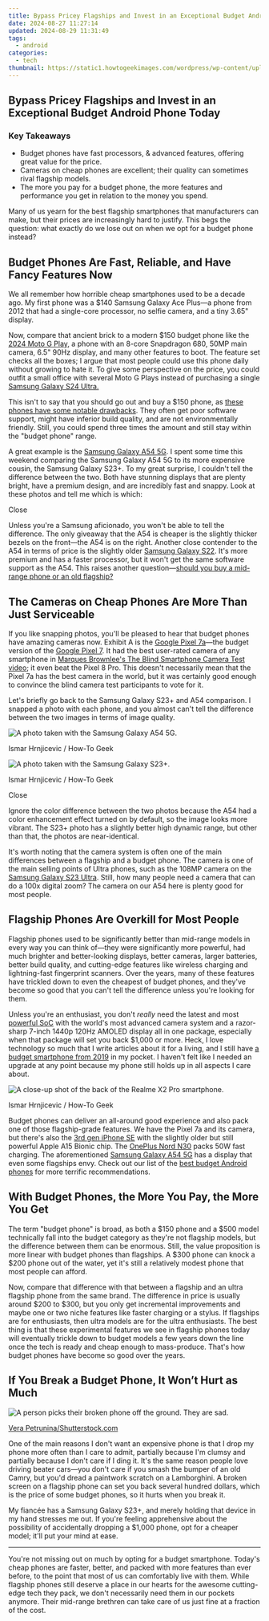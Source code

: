 ```yaml
---
title: Bypass Pricey Flagships and Invest in an Exceptional Budget Android Phone Today
date: 2024-08-27 11:27:14
updated: 2024-08-29 11:31:49
tags:
  - android
categories:
  - tech
thumbnail: https://static1.howtogeekimages.com/wordpress/wp-content/uploads/2023/09/google-pixel-android-lock-screen.jpg
---
```


## Bypass Pricey Flagships and Invest in an Exceptional Budget Android Phone Today

### Key Takeaways

* Budget phones have fast processors, & advanced features, offering great value for the price.
* Cameras on cheap phones are excellent; their quality can sometimes rival flagship models.
* The more you pay for a budget phone, the more features and performance you get in relation to the money you spend.

 Many of us yearn for the best flagship smartphones that manufacturers can make, but their prices are increasingly hard to justify. This begs the question: what exactly do we lose out on when we opt for a budget phone instead?

##  Budget Phones Are Fast, Reliable, and Have Fancy Features Now

 We all remember how horrible cheap smartphones used to be a decade ago. My first phone was a $140 Samsung Galaxy Ace Plus—a phone from 2012 that had a single-core processor, no selfie camera, and a tiny 3.65" display.

 Now, compare that ancient brick to a modern $150 budget phone like the [2024 Moto G Play](https://some-skills.techidaily.com/2024-approved-the-innovation-insights-into-vr-gear-designs/), a phone with an 8-core Snapdragon 680, 50MP main camera, 6.5" 90Hz display, and many other features to boot. The feature set checks all the boxes; I argue that most people could use this phone daily without growing to hate it. To give some perspective on the price, you could outfit a small office with several Moto G Plays instead of purchasing a single [Samsung Galaxy S24 Ultra.](https://vimeo-videos.techidaily.com/2024-approved-mastering-profit-strategies-for-vimeo-content-creators/) 

 This isn't to say that you should go out and buy a $150 phone, as [these phones have some notable drawbacks](https://some-guidance.techidaily.com/in-2024-the-art-of-subtle-sonic-softening-using-lumafusion/). They often get poor software support, might have inferior build quality, and are not environmentally friendly. Still, you could spend three times the amount and still stay within the "budget phone" range.

 A great example is the [Samsung Galaxy A54 5G](https://fox-that.techidaily.com/troubleshooting-a-non-responsive-iphone-display-a-step-by-step-guide/). I spent some time this weekend comparing the Samsung Galaxy A54 5G to its more expensive cousin, the Samsung Galaxy S23+. To my great surprise, I couldn't tell the difference between the two. Both have stunning displays that are plenty bright, have a premium design, and are incredibly fast and snappy. Look at these photos and tell me which is which:

Close 

 Unless you're a Samsung aficionado, you won't be able to tell the difference. The only giveaway that the A54 is cheaper is the slightly thicker bezels on the front—the A54 is on the right. Another close contender to the A54 in terms of price is the slightly older [Samsung Galaxy S22](https://www.amazon.com/Samsung-Smartphone-Unlocked-Brightest-Processor/dp/B09V1NGFN4?tag=hotoge-20&ascsubtag=UUhtgUeUpU2002308&asc%5Frefurl=https%3A%2F%2Fwww.howtogeek.com%2Fskip-the-flagship-just-buy-one-of-the-best-budget-android-phones%2F&asc%5Fcampaign=Evergreen). It's more premium and has a faster processor, but it won't get the same software support as the A54\. This raises another question—[should you buy a mid-range phone or an old flagship?](https://extra-hints.techidaily.com/journey-through-ingenious-text-animation-ideas/) 

##  The Cameras on Cheap Phones Are More Than Just Serviceable

 If you like snapping photos, you'll be pleased to hear that budget phones have amazing cameras now. Exhibit A is the [Google Pixel 7a](https://youtube-lab.techidaily.com/nlocking-the-secrets-to-parallel-playback-prowess-for-2024/)—the budget version of the [Google Pixel 7](https://video-content-creator.techidaily.com/new-split-mkv-videos-with-ease-top-10-free-software-options-for-2024/). It had the best user-rated camera of any smartphone in [Marques Brownlee's The Blind Smartphone Camera Test video](https://www.youtube.com/watch?v=VRoTOE3FqT0); it even beat the Pixel 8 Pro. This doesn't necessarily mean that the Pixel 7a has the best camera in the world, but it was certainly good enough to convince the blind camera test participants to vote for it.

 Let's briefly go back to the Samsung Galaxy S23+ and A54 comparison. I snapped a photo with each phone, and you almost can't tell the difference between the two images in terms of image quality.

![A photo taken with the Samsung Galaxy A54 5G.](https://static1.howtogeekimages.com/wordpress/wp-content/uploads/2024/03/a54-camera.jpg) 

Ismar Hrnjicevic / How-To Geek

![A photo taken with the Samsung Galaxy S23+.](https://static1.howtogeekimages.com/wordpress/wp-content/uploads/2024/03/s23-plus-camera.jpg) 

Ismar Hrnjicevic / How-To Geek

Close 

 Ignore the color difference between the two photos because the A54 had a color enhancement effect turned on by default, so the image looks more vibrant. The S23+ photo has a slightly better high dynamic range, but other than that, the photos are near-identical.

 It's worth noting that the camera system is often one of the main differences between a flagship and a budget phone. The camera is one of the main selling points of Ultra phones, such as the 108MP camera on the [Samsung Galaxy S23 Ultra](https://sim-unlock.techidaily.com/easily-unlock-your-xiaomi-redmi-note-13-5g-device-sim-by-drfone-android/). Still, how many people need a camera that can do a 100x digital zoom? The camera on our A54 here is plenty good for most people.

##  Flagship Phones Are Overkill for Most People

 Flagship phones used to be significantly better than mid-range models in every way you can think of—they were significantly more powerful, had much brighter and better-looking displays, better cameras, larger batteries, better build quality, and cutting-edge features like wireless charging and lightning-fast fingerprint scanners. Over the years, many of these features have trickled down to even the cheapest of budget phones, and they've become so good that you can't tell the difference unless you're looking for them.

 Unless you're an enthusiast, you don't _really_ need the latest and most [powerful SoC](https://screen-activity-recording.techidaily.com/new-discovering-win11s-finest-screen-grabbers-for-2024/) with the world's most advanced camera system and a razor-sharp 7-inch 1440p 120Hz AMOLED display all in one package, especially when that package will set you back $1,000 or more. Heck, I love technology so much that I write articles about it for a living, and I still have [a budget smartphone from 2019](https://fox-glue.techidaily.com/new-advanced-data-analytics-methods-for-market-research-analysis-for-2024/) in my pocket. I haven't felt like I needed an upgrade at any point because my phone still holds up in all aspects I care about.

![A close-up shot of the back of the Realme X2 Pro smartphone.](https://static1.howtogeekimages.com/wordpress/wp-content/uploads/2023/11/cropped-hero.jpg) 

Ismar Hrnjicevic / How-To Geek

 Budget phones can deliver an all-around good experience and also pack one of those flagship-grade features. We have the Pixel 7a and its camera, but there's also the [3rd gen iPhone SE](https://www.amazon.com/Apple-iPhone-SE-3rd-64GB/dp/B0BDY59V1G/ref=sr%5F1%5F1?crid=10V6AD4Z5MD99&tag=hotoge-20&ascsubtag=UUhtgUeUpU2002308&asc%5Frefurl=https%3A%2F%2Fwww.howtogeek.com%2Fskip-the-flagship-just-buy-one-of-the-best-budget-android-phones%2F&asc%5Fcampaign=Evergreen) with the slightly older but still powerful Apple A15 Bionic chip. The [OnePlus Nord N30](https://www.amazon.com/OnePlus-Unlocked-Dual-SIM-Charging-Chromatic/dp/B0C22BRGLG/?tag=hotoge-20&ascsubtag=UUhtgUeUpU2002308&asc%5Frefurl=https%3A%2F%2Fwww.howtogeek.com%2Fskip-the-flagship-just-buy-one-of-the-best-budget-android-phones%2F&asc%5Fcampaign=Evergreen) packs 50W fast charging. The aforementioned [Samsung Galaxy A54 5G](https://www.amazon.com/dp/B0BYMQ53WR?tag=hotoge-20&ascsubtag=UUhtgUeUpU2002308&asc%5Frefurl=https%3A%2F%2Fwww.howtogeek.com%2Fskip-the-flagship-just-buy-one-of-the-best-budget-android-phones%2F&asc%5Fcampaign=Evergreen) has a display that even some flagships envy. Check out our list of the [best budget Android phones](https://sim-unlock.techidaily.com/top-10-vivo-y77t-android-sim-unlock-apk-by-drfone-android/) for more terrific recommendations.

##  With Budget Phones, the More You Pay, the More You Get

 The term "budget phone" is broad, as both a $150 phone and a $500 model technically fall into the budget category as they're not flagship models, but the difference between them can be enormous. Still, the value proposition is more linear with budget phones than flagships. A $300 phone can knock a $200 phone out of the water, yet it's still a relatively modest phone that most people can afford.

 Now, compare that difference with that between a flagship and an ultra flagship phone from the same brand. The difference in price is usually around $200 to $300, but you only get incremental improvements and maybe one or two niche features like faster charging or a stylus. If flagships are for enthusiasts, then ultra models are for the ultra enthusiasts. The best thing is that these experimental features we see in flagship phones today will eventually trickle down to budget models a few years down the line once the tech is ready and cheap enough to mass-produce. That's how budget phones have become so good over the years.

##  If You Break a Budget Phone, It Won’t Hurt as Much

![A person picks their broken phone off the ground. They are sad.](https://static1.howtogeekimages.com/wordpress/wp-content/uploads/2019/10/10fb15c7-4.png) 

[Vera Petrunina/Shutterstock.com](https://www.shutterstock.com/image-photo/man-sad-look-holding-smartphone-cracked-712145479?)

 One of the main reasons I don't want an expensive phone is that I drop my phone more often than I care to admit, partially because I'm clumsy and partially because I don't care if I ding it. It's the same reason people love driving beater cars—you don't care if you smash the bumper of an old Camry, but you'd dread a paintwork scratch on a Lamborghini. A broken screen on a flagship phone can set you back several hundred dollars, which is the price of some budget phones, so it hurts when you break it.

 My fiancée has a Samsung Galaxy S23+, and merely holding that device in my hand stresses me out. If you're feeling apprehensive about the possibility of accidentally dropping a $1,000 phone, opt for a cheaper model; it'll put your mind at ease.

---

 You're not missing out on much by opting for a budget smartphone. Today's cheap phones are faster, better, and packed with more features than ever before, to the point that most of us can comfortably live with them. While flagship phones still deserve a place in our hearts for the awesome cutting-edge tech they pack, we don't necessarily need them in our pockets anymore. Their mid-range brethren can take care of us just fine at a fraction of the cost.

<ins class="adsbygoogle"
     style="display:block"
     data-ad-format="autorelaxed"
     data-ad-client="ca-pub-7571918770474297"
     data-ad-slot="1223367746"></ins>



<ins class="adsbygoogle"
     style="display:block"
     data-ad-client="ca-pub-7571918770474297"
     data-ad-slot="8358498916"
     data-ad-format="auto"
     data-full-width-responsive="true"></ins>
